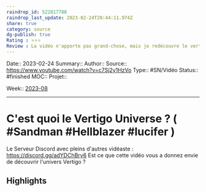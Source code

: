 ```yaml
---
raindrop_id: 522817780
raindrop_last_update: 2023-02-24T20:44:11.974Z
share: true
category: source
dg-publish: true
Rating : ⭐⭐⭐
Review : La vidéo n'apporte pas grand-chose, mais je redécouvre le vertigo et ça donne envie de creuser.
---
```


Date:: 2023-02-24
Summary:: 
Author::
Source:: https://www.youtube.com/watch?v=c7Sj2y1HzVo
Type:: #SN/Vidéo 
Status:: #finished 
MOC::
Projet:: 

Week:: [2023-08](../week/2023-08.md)

***
# C'est quoi le Vertigo Universe ? ( #Sandman #Hellblazer #lucifer )

Le Serveur Discord avec pleins d'autres vidéaste : https://discord.gg/adYDChBry6
Est ce que cette vidéo vous a donnez envie de découvrir l'univers Vertigo ?

## Highlights

